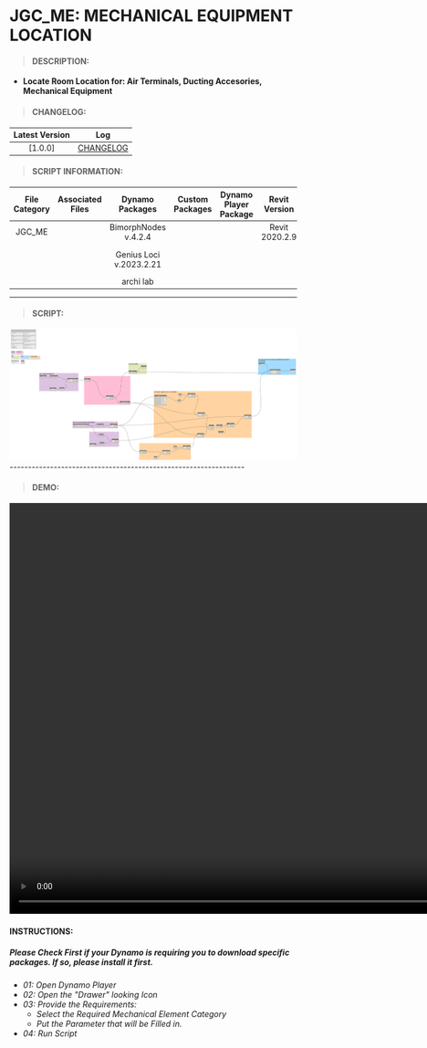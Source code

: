 # JGC_ME: MECHANICAL EQUIPMENT LOCATION

> #### DESCRIPTION: 
- **Locate Room Location for: Air Terminals, Ducting Accesories, Mechanical Equipment**

> #### CHANGELOG:

| Latest Version | Log |
| :-------: | :----: | 
|[1.0.0] | [CHANGELOG](/_scripts/_project/268_JGC/MECHANICAL%20EQUIPMENT/changelog/JGC_ME_MechanicalEquipment_Location.md) |

> #### SCRIPT INFORMATION: 

| File Category | Associated Files | Dynamo Packages | Custom Packages | Dynamo Player Package | Revit Version | Author | Modified By | File Name & Location | 
| :-------: | :----: | :---: | :---: | :---: | :---: | :---: | :---: | :--: |
| JGC_ME |  | BimorphNodes v.4.2.4 | | | Revit 2020.2.9 | Bino Tuliao | | JGC_ME_MechanicalEquipment_Location |
|           |  | Genius Loci v.2023.2.21 |                 |                    | | | | (https://bimcapcom.sharepoint.com/:f:/s/BCP-Main/EsnAexwSeJhPhKOFRB7qJmQBp7XuHmeQklB0ROpOJeXUew?e=IO1Pc7) |
| | | archi lab | 

----------------------------------------------------------------
> #### SCRIPT: 
<img src="/_scripts/_project/268_JGC/MECHANICAL%20EQUIPMENT/images/JGC_ME_MechanicalEquipment_Location.png">
----------------------------------------------------------------

> #### DEMO: 

<video width="1280" height="720" controls>
 <source src="/_scripts/_project/268_JGC/MECHANICAL EQUIPMENT/demo/JGC_ME_MechanicalEquipment_Location.mp4" type="video/mp4">
</video>

#### INSTRUCTIONS: 
##### Please Check First if your Dynamo is requiring you to download specific packages. If so, please install it first.

- *01: Open Dynamo Player*
- *02: Open the "Drawer" looking Icon*
- *03: Provide the Requirements:*
    - *Select the Required Mechanical Element Category*
    - *Put the Parameter that will be Filled in.*
- *04: Run Script*